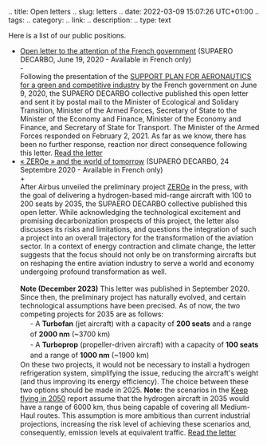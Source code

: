 .. title: Open letters
.. slug: letters
.. date: 2022-03-09 15:07:26 UTC+01:00
.. tags: 
.. category: 
.. link: 
.. description: 
.. type: text

Here is a list of our public positions.

<ul>
    <li>
        <a href=https://drive.google.com/file/d/144PwEGdya0rvpkUNEb1qsz2UqGmSX6u5/view?usp=sharing target=_blank>Open letter to the attention of the French government</a>
        <span class="ad_ref">(SUPAERO DECARBO, June 19, 2020 - Available in French only)</span>
    </li>
    <div class="accordion-section">
        <div class="accordion-header">-</div>
        <div class="accordion-content ad_preview active">
        Following the presentation of the <a href=https://www.economie.gouv.fr/plan-soutien-aeronautique target=_blank>SUPPORT PLAN FOR AERONAUTICS for a green and competitive industry</a> by the French government on June 9, 2020, the SUPAERO DECARBO collective published this open letter and sent it by postal mail to the Minister of Ecological and Solidary Transition, Minister of the Armed Forces, Secretary of State to the Minister of the Economy and Finance, Minister of the Economy and Finance, and Secretary of State for Transport. The Minister of the Armed Forces responded on February 2, 2021. As far as we know, there has been no further response, reaction nor direct consequence following this letter. <a href=https://drive.google.com/file/d/144PwEGdya0rvpkUNEb1qsz2UqGmSX6u5/view?usp=sharing target="_blank">Read the letter</a>
        </div>
    </div>
    <li>
        <a href=https://drive.google.com/file/d/1qoj9pjNNbgSKD6Em3dwnEOHwLFjKj5zN/view?usp=sharing target=_blank>« ZEROe » and the world of tomorrow</a>
        <span class="ad_ref">(SUPAERO DECARBO, 24 Septembre 2020 - Available in French only)</span>
    </li>
    <div class="accordion-section">
        <div class="accordion-header">+</div>
        <div class="accordion-content ad_preview">
        After Airbus unveiled the preliminary project <a href=https://www.airbus.com/en/innovation/low-carbon-aviation/hydrogen/zeroe target=_blank>ZEROe</a> in the press, with the goal of delivering a hydrogen-based mid-range aircraft with 100 to 200 seats by 2035, the SUPAERO DECARBO collective published this open letter. While acknowledging the technological excitement and promising decarbonization prospects of this project, the letter also discusses its risks and limitations, and questions the integration of such a project into an overall trajectory for the transformation of the aviation sector. In a context of energy contraction and climate change, the letter suggests that the focus should not only be on transforming aircrafts but on reshaping the entire aviation industry to serve a world and economy undergoing profound transformation as well.
        <br><br>
        <b>Note (December 2023)</b> This letter was published in September 2020. Since then, the preliminary project has naturally evolved, and certain technological assumptions have been precised. As of now, the two competing projects for 2035 are as follows:
            <span style="margin-left:20px;display: block;line-height:1.5em">
                - A <b>Turbofan</b> (jet aircraft) with a capacity of <b>200 seats</b> and a range of <b>2000 nm</b> (~3700 km)
                <br>- A <b>Turboprop</b> (propeller-driven aircraft) with a capacity of <b>100 seats</b> and a range of <b>1000 nm</b> (~1900 km)
            </span>
        On these two projects, it would not be necessary to install a hydrogen refrigeration system, simplifying the issue, reducing the aircraft's weight (and thus improving its energy efficiency). The choice between these two options should be made in 2025. <b>Note:</b> the scenarios in the <a href=link://slug/pve2050>Keep flying in 2050</a> report assume that the hydrogen aircraft in 2035 would have a range of 6000 km, thus being capable of covering all Medium-Haul routes. This assumption is more ambitious than current industrial projections, increasing the risk level of achieving these scenarios and, consequently, emission levels at equivalent traffic. <a href=https://drive.google.com/file/d/1qoj9pjNNbgSKD6Em3dwnEOHwLFjKj5zN/view?usp=sharing target="_blank">Read the letter</a>
    </div>
  </ul>